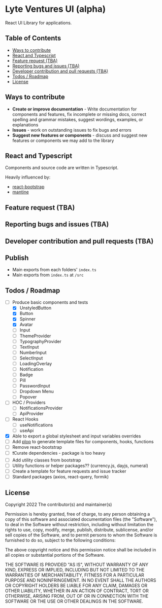 # Lyte Ventures UI (alpha)

React UI Library for applications.

## Table of Contents

<!-- run `npm generate-toc` to auto generate toc -->
<!-- Do not remove toc tags below -->

<!-- toc -->

<!-- - [Quick Start](#quick-start)
- [Development](#development) -->

- [Ways to contribute](#ways-to-contribute)
- [React and Typescript](#react-and-typescript)
- [Feature request (TBA)](#feature-request-tba)
- [Reporting bugs and issues (TBA)](#reporting-bugs-and-issues-tba)
- [Developer contribution and pull requests (TBA)](#developer-contribution-and-pull-requests-tba)
- [Todos / Roadmap](#todos--roadmap)
- [License](#license)

<!-- tocstop -->

<!--
## Quick Start

- Download the latest release
- Install with npm: `npm install lvui`
- Install with yarn: `yarn add lvui`


## Development

- Clone the repository: `git clone chewhx/lvui`
- Install dependencies: `cd lvui && npm install`
- Build your components in `src/components`
- Import into storybook and run storybook to preview components: `npm run storybook` -->

## Ways to contribute

<!-- Consult the contributing guidelines to understand our workflow. -->

- **Create or improve documentation** - Write documentation for components and features, fix incomplete or missing docs, correct spelling and grammar mistakes, suggest wordings, examples, or explanations
- **Issues** - work on outstanding issues to fix bugs and errors
- **Suggest new features or components** - discuss and suggest new features or components we may add to the library

## React and Typescript

Components and source code are written in Typescript.

Heavily influenced by:

- [react-bootstrap](https://github.com/react-bootstrap/react-bootstrap)
- [mantine](https://github.com/mantinedev/mantine/)

## Feature request (TBA)

## Reporting bugs and issues (TBA)

## Developer contribution and pull requests (TBA)

## Publish

- Main exports from each folders' `index.ts`
- Main exports from `index.ts` at `/src`

## Todos / Roadmap

- [ ] Produce basic components and tests
  - [x] UnstyledButton
  - [x] Button
  - [x] Spinner
  - [x] Avatar
  - [ ] Input
  - [ ] ThemeProvider
  - [ ] TypographyProvider
  - [ ] TextInput
  - [ ] NumberInput
  - [ ] SelectInput
  - [ ] LoadingOverlay
  - [ ] Notification
  - [ ] Badge
  - [ ] Pill
  - [ ] PasswordInput
  - [ ] Dropdown Menu
  - [ ] Popover
- [ ] HOC / Providers
  - [ ] NotificationsProvider
  - [ ] ApiProvider
- [ ] React Hooks
  - [ ] useNotifications
  - [ ] useApi
- [x] Able to export a global stylesheet and input variables overrides
- [ ] Add [plop](https://www.npmjs.com/package/plop) to generate template files for components, hooks, functions
- [ ] Remove react-bootstrap
- [ ] ❗Curate dependencies - package is too heavy
- [ ] Add utility classes from bootstrap
- [ ] Utility functions or helper packages?? (currency.js, dayjs, numeral)
- [ ] Create a template for feature requests and issue tracker
- [ ] Standard packages (axios, react-query, formik)

## License

Copyright 2022 The contributor(s) and maintainer(s)

Permission is hereby granted, free of charge, to any person obtaining a copy of this software and associated documentation files (the "Software"), to deal in the Software without restriction, including without limitation the rights to use, copy, modify, merge, publish, distribute, sublicense, and/or sell copies of the Software, and to permit persons to whom the Software is furnished to do so, subject to the following conditions:

The above copyright notice and this permission notice shall be included in all copies or substantial portions of the Software.

THE SOFTWARE IS PROVIDED "AS IS", WITHOUT WARRANTY OF ANY KIND, EXPRESS OR IMPLIED, INCLUDING BUT NOT LIMITED TO THE WARRANTIES OF MERCHANTABILITY, FITNESS FOR A PARTICULAR PURPOSE AND NONINFRINGEMENT. IN NO EVENT SHALL THE AUTHORS OR COPYRIGHT HOLDERS BE LIABLE FOR ANY CLAIM, DAMAGES OR OTHER LIABILITY, WHETHER IN AN ACTION OF CONTRACT, TORT OR OTHERWISE, ARISING FROM, OUT OF OR IN CONNECTION WITH THE SOFTWARE OR THE USE OR OTHER DEALINGS IN THE SOFTWARE.
